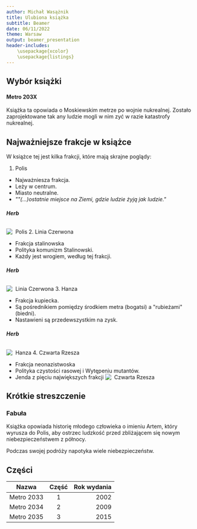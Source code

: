 ```yaml
---
author: Michał Wasążnik
title: Ulubiona książka
subtitle: Beamer
date: 06/11/2022
theme: Warsaw
output: beamer_presentation
header-includes: 
    \usepackage{xcolor}
    \usepackage{listings}
---
```




## Wybór książki

#### Metro 203X
Książka ta opowiada o Moskiewskim metrze po wojnie nukrealnej. Zostało zaprojektowane tak any ludzie mogli w nim zyć w razie katastrofy nukrealnej.

## Najważniejsze frakcje w książce
W książce tej jest kilka frakcji, które mają skrajne poglądy:

1. Polis
* Najważniesza frakcja.
* Leży w centrum.
* Miasto neutralne.
*  *""(...)ostatnie miejsce na Ziemi, gdzie ludzie żyją jak ludzie."*
###### **Herb**
![&nbsp; Polis](https://i.imgur.com/vQKAep2.png)
2. Linia Czerwona
* Frakcja stalinowska
* Polityka komunizm Stalinowski.
* Każdy jest wrogiem, według tej frakcji.
###### **Herb**
![&nbsp; Linia Czerwona](https://i.imgur.com/EtYp0Wy.png)
3. Hanza
* Frakcja kupiecka.
* Są pośrednikiem pomiędzy środkiem metra (bogatsi) a "rubieżami"(biedni).
* Nastawieni są przedewszystkim na zysk.
###### **Herb**
![&nbsp; Hanza](https://i.imgur.com/y9bhjXb.png)
4. Czwarta Rzesza
* Frakcja neonazistwoska
* Polityka czystości rasowej i Wytępeniu mutantów.
* Jenda z pięciu największych frakcji
![&nbsp; Czwarta Rzesza](https://i.imgur.com/DWSQUV5.png)

## Krótkie streszczenie

### Fabuła
Książka opowiada historię młodego człowieka o imieniu Artem, który wyrusza do Polis, aby ostrzec ludzkość przed zbliżającem się nowym niebezpieczeństwem z północy.

Podczas swojej podróży napotyka wiele niebezpieczeństw.

## Części

| Nazwa        | Część           | Rok wydania  |
| ------------- |:-------------:| -----:|
| Metro 2033     | 1         | 2002 |
| Metro 2034     | 2         | 2009 |
| Metro 2035     | 3         | 2015 |

<!--- W kodzie można dowolnie używać Latexa -->



